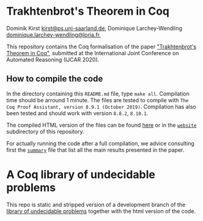 # Trakhtenbrot's Theorem in Coq

Dominik Kirst <kirst@ps.uni-saarland.de>, Dominique Larchey-Wendling <dominique.larchey-wendling@loria.fr>,

This repository contains the Coq formalisation of the paper 
["Trakhtenbrot's Theorem in Coq"](http://www.loria.fr/~larchey/papers/trakhtenbrot.pdf), submitted at the
International Joint Conference on Automated Reasoning (IJCAR 2020).

## How to compile the code

In the directory containing this `README.md` file, type `make all`. Compilation time should be arround 1 minute.
The files are tested to compile with `The Coq Proof Assistant, version 8.9.1 (October 2019)`. Compilation
has also been tested and should work with version `8.8.2`, `8.10.1`.

The compiled HTML version of the files can be found [here](http://www.ps.uni-saarland.de/extras/fol-trakh/website/toc.html) 
or in the [`website`](website) subdirectory of this repository.

For actually running the code after a full compilation, we advice consulting first the [`summary`](theories/TRAKHTENBROT/summary.v)
file that list all the main results presented in the paper.

# A Coq library of undecidable problems

This repo is static and stripped version of a development branch of the 
[library of undecidable problems](https://github.com/uds-psl/coq-library-undecidability) 
together with the html version of the code.

